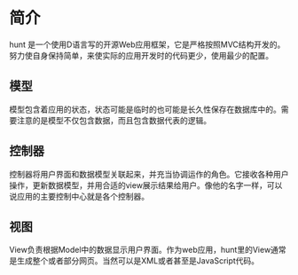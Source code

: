 简介
=====

hunt 是一个使用D语言写的开源Web应用框架，它是严格按照MVC结构开发的。努力使自身保持简单，来使实际的应用开发时的代码更少，使用最少的配置。

模型
------

模型包含着应用的状态，状态可能是临时的也可能是长久性保存在数据库中的。需要注意的是模型不仅包含数据，而且包含数据代表的逻辑。

控制器
------

控制器将用户界面和数据模型关联起来，并充当协调运作的角色。它接收各种用户操作，更新数据模型，并用合适的view展示结果给用户。像他的名字一样，可以说应用的主要控制中心就是各个控制器。

视图
------

View负责根据Model中的数据显示用户界面。作为web应用，hunt里的View通常是生成整个或者部分网页。当然可以是XML或者甚至是JavaScript代码。
